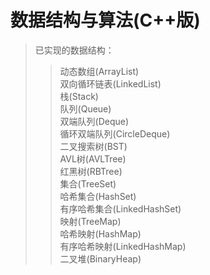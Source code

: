 # 数据结构与算法(C++版)  
>已实现的数据结构：  
>>动态数组(ArrayList)    
>>双向循环链表(LinkedList)  
>>栈(Stack)  
>>队列(Queue)  
>>双端队列(Deque)  
>>循环双端队列(CircleDeque)  
>>二叉搜索树(BST)  
>>AVL树(AVLTree)  
>>红黑树(RBTree)  
>>集合(TreeSet)  
>>哈希集合(HashSet)  
>>有序哈希集合(LinkedHashSet)  
>>映射(TreeMap)  
>>哈希映射(HashMap)  
>>有序哈希映射(LinkedHashMap)  
>>二叉堆(BinaryHeap)  